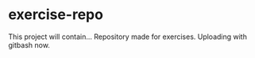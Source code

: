 # exercise-repo
This project will contain...
Repository made for exercises.
Uploading with gitbash now.
